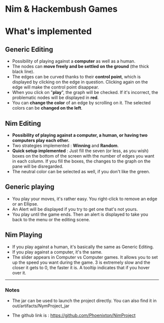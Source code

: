 # Nim & Hackembush Games

# What's implemented

## Generic Editing
- Possibility of playing against a **computer** as well as a human.
- The nodes can **move freely and be settled on the ground** (the thick black line).
- The edges can be curved thanks to their **control point**, which is displayed by clicking on the edge in question. Clicking again on the edge will make the control point disappear.
- When you click on "**play**", the graph will be checked. If it's incorrect, the problematic nodes will be displayed in **red**.
- You can **change the color** of an edge by scrolling on it. The selected colors can be **changed on the left**.

## Nim Editing
- **Possibility of playing against a computer, a human, or having two computers play each other.**
- Two strategies implemented  : **Winning** and **Random**.
- **Quick setup implemented** : Just fill the seven (or less, as you wish) boxes on the bottom of the screen with the number of edges you want in each column. If you fill the boxes, the changes to the graph on the pane will be disregarded.
- The neutral color can be selected as well, if you don't like the green.

## Generic playing

- You play your moves, it's rather easy. You right-click to remove an edge or an Ellipse.
- An Alert will be displayed if you try to get one that's not yours.
- You play until the game ends. Then an alert is displayed to take you back to the menu or the editing scene.

## Nim Playing

- If you play against a human, it's basically the same as Generic Editing.
- If you play against a computer, it's the same.
- The slider appears in Computer vs Computer games. It allows you to set up the speed you want during the game. 3 is extremely slow and the closer it gets to 0, the faster it is. A tooltip indicates that if you hover over it.
------

### Notes

 - The jar can be used to launch the project directly. You can also find it in out/artifacts/NymProject_jar

 - The github link is : https://github.com/Phoenixton/NimProject
